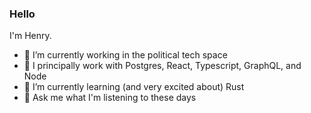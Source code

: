### Hello

<!--
**henryk1229/henryk1229** is a ✨ _special_ ✨ repository because its `README.md` (this file) appears on your GitHub profile.
-->
I'm Henry. 

- 🔭 I’m currently working in the political tech space
- 🧰 I principally work with Postgres, React, Typescript, GraphQL, and Node
- 🌱 I’m currently learning (and very excited about) Rust
- 🎵 Ask me what I'm listening to these days
